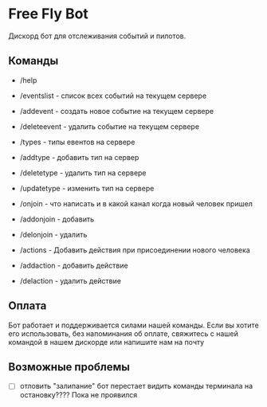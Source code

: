 # Free Fly Bot

Дискорд бот для отслеживания событий и пилотов.

## Команды

- /help
- /eventslist - список всех событий на текущем сервере
- /addevent - создать новое событие на текущем сервере
- /deleteevent - удалить событие на текущем сервере

- /types - типы евентов на сервере
- /addtype - добавить тип на сервер
- /deletetype - удалить тип на сервере
- /updatetype - изменить тип на сервере

- /onjoin - что написать и в какой канал когда новый человек пришел
- /addonjoin - добавить
- /delonjoin - удалить

- /actions - Добавить действия при присоединении нового человека
- /addaction - добавить действие
- /delaction - удалить действие

## Оплата

Бот работает и поддерживается силами нашей команды. Если вы хотите его использовать, без напоминания об оплате, свяжитесь с нашей командой в нашем дискорде или напишите нам на почту 

## Возможные проблемы
- [ ] отловить "залипание" бот перестает видить команды терминала на остановку???? Пока не проявился

